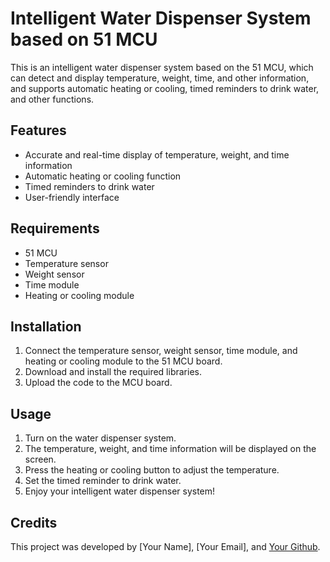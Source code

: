 # Intelligent Water Dispenser System based on 51 MCU

This is an intelligent water dispenser system based on the 51 MCU, which can detect and display temperature, weight, time, and other information, and supports automatic heating or cooling, timed reminders to drink water, and other functions.

## Features

- Accurate and real-time display of temperature, weight, and time information
- Automatic heating or cooling function
- Timed reminders to drink water
- User-friendly interface

## Requirements

- 51 MCU
- Temperature sensor
- Weight sensor
- Time module
- Heating or cooling module

## Installation

1. Connect the temperature sensor, weight sensor, time module, and heating or cooling module to the 51 MCU board.
2. Download and install the required libraries.
3. Upload the code to the MCU board.

## Usage

1. Turn on the water dispenser system.
2. The temperature, weight, and time information will be displayed on the screen.
3. Press the heating or cooling button to adjust the temperature.
4. Set the timed reminder to drink water.
5. Enjoy your intelligent water dispenser system!

## Credits

This project was developed by [Your Name], [Your Email], and [Your Github](https://github.com/yourgithub).
